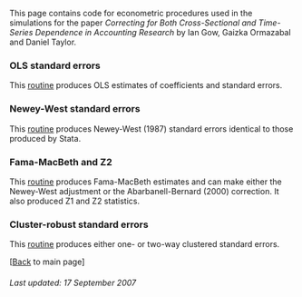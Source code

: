 This page contains code for econometric procedures used in the
simulations for the paper *Correcting for Both Cross-Sectional and
Time-Series Dependence in Accounting Research* by Ian Gow, Gaizka
Ormazabal and Daniel Taylor.

### OLS standard errors

This [routine](Code/matlab/regress.m) produces OLS estimates of coefficients
and standard errors.

### Newey-West standard errors

This [routine](Code/matlab/NeweyWestPanelStata.m) produces Newey-West (1987)
standard errors identical to those produced by Stata.

### Fama-MacBeth and Z2

This [routine](Code/matlab/FamaMacBeth_NW.m) produces Fama-MacBeth estimates
and can make either the Newey-West adjustment or the Abarbanell-Bernard
(2000) correction. It also produced Z1 and Z2 statistics.

### Cluster-robust standard errors

This [routine](Code/matlab/clusterreg.m) produces either one- or two-way
clustered standard errors.

\[[Back](readme.md) to main page\]

###### *Last updated: 17 September 2007*
